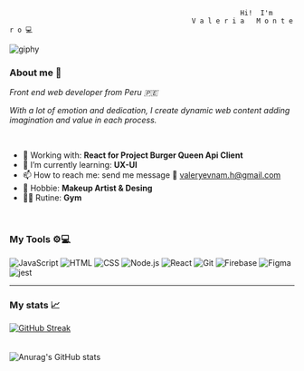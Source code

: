                                                          


                                                             Hi!  I'm 
                                                 V a l e r i a   M o n t e r o 💻
![giphy](https://user-images.githubusercontent.com/108588943/230480394-954e0943-ea3f-42f1-9342-30b09ba020ef.gif)



### About me 🔖

_Front end web developer from Peru 🇵🇪_

_With a lot of emotion and dedication, I create dynamic web content adding imagination and value in each process._

<br>

- 🔭 Working with: **React for Project Burger Queen Api Client**
- 🌱 I’m currently learning: **UX-UI**
- 📫 How to reach me:  send me message 📩 [valeryevnam.h@gmail.com](url)
- 💄 Hobbie: **Makeup Artist & Desing**
- 🏋️‍♀️ Rutine: **Gym**

<br>



### My Tools ⚙️💻

![JavaScript](https://img.shields.io/badge/-JavaScipt-yellow) ![HTML](https://img.shields.io/badge/-HTML-red) ![CSS](https://img.shields.io/badge/-CSS-green) ![Node.js](https://img.shields.io/badge/-Node.js-brightgreen) ![React](https://img.shields.io/badge/-React-blue) ![Git](https://img.shields.io/badge/-Git-red) ![Firebase](https://img.shields.io/badge/-Firebase-yellow) ![Figma](https://img.shields.io/badge/-Figma-pink)
![jest](https://img.shields.io/badge/-Jest-red)

---
### My stats 📈
[![GitHub Streak](http://github-readme-streak-stats.herokuapp.com?user=valmontx&theme=dark&hide_border=true)](https://git.io/streak-stats) 
<br>
<br>
<br>
![Anurag's GitHub stats](https://github-readme-stats.vercel.app/api?username=Valmontx&show_icons=true&theme=radical)
